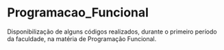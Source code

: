# Programacao_Funcional
Disponibilização de alguns códigos realizados, durante o primeiro período da faculdade, na matéria de Programação Funcional.
